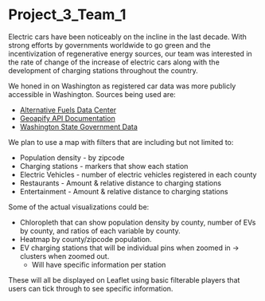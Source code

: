# Project_3_Team_1

Electric cars have been noticeably on the incline in the last decade. With strong efforts by governments worldwide to go green and the incentivization of regenerative energy sources, our team was interested in the rate of change of the increase of electric cars along with the development of charging stations throughout the country. 

We honed in on Washington as registered car data was more publicly accessible in Washington. Sources being used are: 
- [Alternative Fuels Data Center](https://afdc.energy.gov/data)
- [Geoapify API Documentation](https://apidocs.geoapify.com/docs/place-details/#api/)
- [Washington State Government Data](https://data.wa.gov/api/views/3d5d-sdqb/rows.json?accessType=DOWNLOAD)

We plan to use a map with filters that are including but not limited to: 
- Population density - by zipcode
- Charging stations - markers that show each station 
- Electric Vehicles - number of electric vehicles registered in each county 
- Restaurants - Amount & relative distance to charging stations
- Entertainment - Amount & relative distance to charging stations

Some of the actual visualizations could be: 
- Chloropleth that can show population density by county, number of EVs by county, and ratios of each variable by county. 
- Heatmap by county/zipcode population. 
- EV charging stations that will be individual pins when zoomed in -> clusters when zoomed out. 
    - Will have specific information per station

These will all be displayed on Leaflet using basic filterable players that users can tick through to see specific information.
